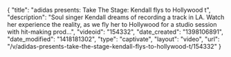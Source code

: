 {
    "title": "adidas presents: Take The Stage: Kendall flys to Hollywood t",
    "description": "Soul singer Kendall dreams of recording a track in LA. Watch her experience the reality, as we fly her to Hollywood for a studio session with hit-making prod...",
    "videoid": "154332",
    "date_created": "1398106891",
    "date_modified": "1418181302",
    "type": "captivate",
    "layout": "video",
    "url": "\/v\/adidas-presents-take-the-stage-kendall-flys-to-hollywood-t\/154332"
}